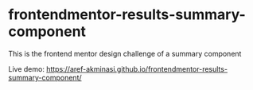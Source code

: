 # frontendmentor-results-summary-component

This is the frontend mentor design challenge of a summary component

Live demo: https://aref-akminasi.github.io/frontendmentor-results-summary-component/
